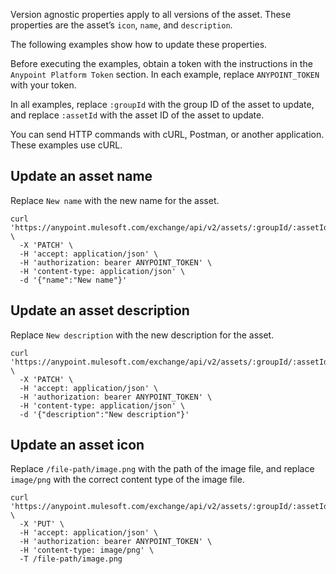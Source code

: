 Version agnostic properties apply to all versions of the asset. These properties are the asset’s `icon`, `name`, and `description`.

The following examples show how to update these properties.
 
Before executing the examples, obtain a token with the instructions in the `Anypoint Platform Token` section. In each example, replace `ANYPOINT_TOKEN` with your token.
 
In all examples, replace `:groupId` with the group ID of the asset to update, and replace `:assetId` with the asset ID of the asset to update.
 
You can send HTTP commands with cURL, Postman, or another application. These examples use cURL.
 
## Update an asset name

Replace `New name` with the new name for the asset.

```
curl 'https://anypoint.mulesoft.com/exchange/api/v2/assets/:groupId/:assetId' \
  -X 'PATCH' \
  -H 'accept: application/json' \
  -H 'authorization: bearer ANYPOINT_TOKEN' \
  -H 'content-type: application/json' \
  -d '{"name":"New name"}'
```
 
 
## Update an asset description
 
Replace `New description` with the new description for the asset.

```
curl 'https://anypoint.mulesoft.com/exchange/api/v2/assets/:groupId/:assetId' \
  -X 'PATCH' \
  -H 'accept: application/json' \
  -H 'authorization: bearer ANYPOINT_TOKEN' \
  -H 'content-type: application/json' \
  -d '{"description":"New description"}'
```
 
 
## Update an asset icon
 
Replace `/file-path/image.png` with the path of the image file, and replace `image/png` with the correct content type of the image file.
 
 
```
curl 'https://anypoint.mulesoft.com/exchange/api/v2/assets/:groupId/:assetId/icon' \
  -X 'PUT' \
  -H 'accept: application/json' \
  -H 'authorization: bearer ANYPOINT_TOKEN' \
  -H 'content-type: image/png' \
  -T /file-path/image.png
```
